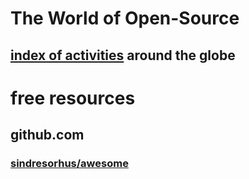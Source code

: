 # The World of Open-Source

## [index of activities](index/) around the globe

# free resources

## github.com

### [sindresorhus/awesome](github.com__sindresorhus__awesome/#contents)
